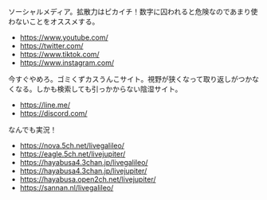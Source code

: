 ソーシャルメディア。拡散力はピカイチ！数字に囚われると危険なのであまり使わないことをオススメする。
- https://www.youtube.com/
- https://twitter.com/
- https://www.tiktok.com/
- https://www.instagram.com/

今すぐやめろ。ゴミくずカスうんこサイト。視野が狭くなって取り返しがつかなくなる。しかも検索しても引っかからない陰湿サイト。
- https://line.me/
- https://discord.com/

なんでも実況！
- https://nova.5ch.net/livegalileo/
- https://eagle.5ch.net/livejupiter/
- https://hayabusa4.3chan.jp/livegalileo/
- https://hayabusa4.3chan.jp/livejupiter/
- https://hayabusa.open2ch.net/livejupiter/
- https://sannan.nl/livegalileo/
